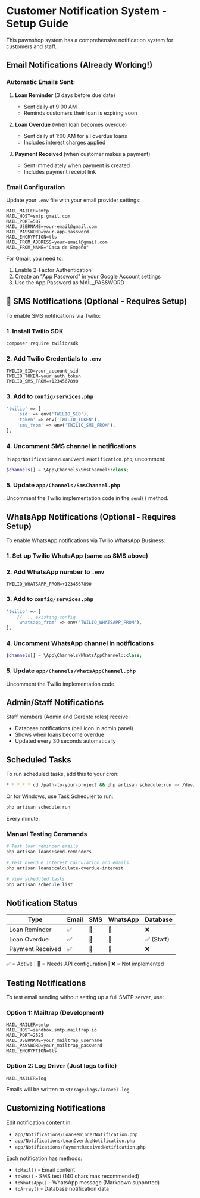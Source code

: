 # Customer Notification System - Setup Guide

This pawnshop system has a comprehensive notification system for customers and staff.

## Email Notifications (Already Working!)

### Automatic Emails Sent:

1. **Loan Reminder** (3 days before due date)
   - Sent daily at 9:00 AM
   - Reminds customers their loan is expiring soon

2. **Loan Overdue** (when loan becomes overdue)
   - Sent daily at 1:00 AM for all overdue loans
   - Includes interest charges applied

3. **Payment Received** (when customer makes a payment)
   - Sent immediately when payment is created
   - Includes payment receipt link

### Email Configuration

Update your `.env` file with your email provider settings:

```env
MAIL_MAILER=smtp
MAIL_HOST=smtp.gmail.com
MAIL_PORT=587
MAIL_USERNAME=your-email@gmail.com
MAIL_PASSWORD=your-app-password
MAIL_ENCRYPTION=tls
MAIL_FROM_ADDRESS=your-email@gmail.com
MAIL_FROM_NAME="Casa de Empeño"
```

For Gmail, you need to:
1. Enable 2-Factor Authentication
2. Create an "App Password" in your Google Account settings
3. Use the App Password as MAIL_PASSWORD

## 📱 SMS Notifications (Optional - Requires Setup)

To enable SMS notifications via Twilio:

### 1. Install Twilio SDK

```bash
composer require twilio/sdk
```

### 2. Add Twilio Credentials to `.env`

```env
TWILIO_SID=your_account_sid
TWILIO_TOKEN=your_auth_token
TWILIO_SMS_FROM=+1234567890
```

### 3. Add to `config/services.php`

```php
'twilio' => [
    'sid' => env('TWILIO_SID'),
    'token' => env('TWILIO_TOKEN'),
    'sms_from' => env('TWILIO_SMS_FROM'),
],
```

### 4. Uncomment SMS channel in notifications

In `app/Notifications/LoanOverdueNotification.php`, uncomment:

```php
$channels[] = \App\Channels\SmsChannel::class;
```

### 5. Update `app/Channels/SmsChannel.php`

Uncomment the Twilio implementation code in the `send()` method.

## WhatsApp Notifications (Optional - Requires Setup)

To enable WhatsApp notifications via Twilio WhatsApp Business:

### 1. Set up Twilio WhatsApp (same as SMS above)

### 2. Add WhatsApp number to `.env`

```env
TWILIO_WHATSAPP_FROM=+1234567890
```

### 3. Add to `config/services.php`

```php
'twilio' => [
    // ... existing config
    'whatsapp_from' => env('TWILIO_WHATSAPP_FROM'),
],
```

### 4. Uncomment WhatsApp channel in notifications

```php
$channels[] = \App\Channels\WhatsAppChannel::class;
```

### 5. Update `app/Channels/WhatsAppChannel.php`

Uncomment the Twilio implementation code.

## Admin/Staff Notifications

Staff members (Admin and Gerente roles) receive:
- Database notifications (bell icon in admin panel)
- Shows when loans become overdue
- Updated every 30 seconds automatically

## Scheduled Tasks

To run scheduled tasks, add this to your cron:

```bash
* * * * * cd /path-to-your-project && php artisan schedule:run >> /dev/null 2>&1
```

Or for Windows, use Task Scheduler to run:

```bash
php artisan schedule:run
```

Every minute.

### Manual Testing Commands

```bash
# Test loan reminder emails
php artisan loans:send-reminders

# Test overdue interest calculation and emails
php artisan loans:calculate-overdue-interest

# View scheduled tasks
php artisan schedule:list
```

## Notification Status

| Type | Email | SMS | WhatsApp | Database |
|------|-------|-----|----------|----------|
| Loan Reminder | ✅ | 🔧 | 🔧 | ❌ |
| Loan Overdue | ✅ | 🔧 | 🔧 | ✅ (Staff) |
| Payment Received | ✅ | 🔧 | 🔧 | ❌ |

✅ = Active | 🔧 = Needs API configuration | ❌ = Not implemented

## Testing Notifications

To test email sending without setting up a full SMTP server, use:

### Option 1: Mailtrap (Development)

```env
MAIL_MAILER=smtp
MAIL_HOST=sandbox.smtp.mailtrap.io
MAIL_PORT=2525
MAIL_USERNAME=your_mailtrap_username
MAIL_PASSWORD=your_mailtrap_password
MAIL_ENCRYPTION=tls
```

### Option 2: Log Driver (Just logs to file)

```env
MAIL_MAILER=log
```

Emails will be written to `storage/logs/laravel.log`

##  Customizing Notifications

Edit notification content in:
- `app/Notifications/LoanReminderNotification.php`
- `app/Notifications/LoanOverdueNotification.php`
- `app/Notifications/PaymentReceivedNotification.php`

Each notification has methods:
- `toMail()` - Email content
- `toSms()` - SMS text (140 chars max recommended)
- `toWhatsApp()` - WhatsApp message (Markdown supported)
- `toArray()` - Database notification data
